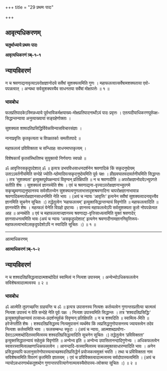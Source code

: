 +++
title = "29 प्रथमः पादः"

+++


## आवृत्यधिकरणम्

**चतुर्थाध्याये प्रथमः पादः**

**आवृत्यधिकरणं ञ्ब्–१–१**

## **न्यायविवरणं**

न च श्रवणाद्यनावृत्याऽपरोक्षज्ञानोदये सर्वेषां सुशक्यत्वमिति गुणः । महाफलत्वात्सर्वेषामशक्यताया एवो-पपन्नत्वात् । अन्यथा सर्वसुशक्यस्यैव साधनतया सर्वेषां मोक्षापत्तेः ॥ १ ॥

### **भावबोध**

फलप्रतिपादकेऽस्मिन्नध्याये पूर्वभाविकर्मक्षयाख्य-मोक्षप्रतिपादनार्थोऽयं पादः प्रवृत्तः । एतत्पदीयाधिकरणपूर्वपक्ष-सिद्धान्तन्याया अनुव्याख्यायां सङ्ग्रहेणोक्ताः ।

सुशक्यता शश्वदतिप्रसिद्धिर्विवेकविन्यासविचारसंज्ञाः ।

नानाप्रवृत्तिः कृतकृत्यता च विपक्षतर्काः समतीतपादे ॥

महाफलत्वं प्रविविक्तता च सन्धिग्रहः साधनमाप्तकृत्यम् ।

विशेषकार्यं कृतसंस्थितिश्च सुयुक्तयो निर्णयगाः स्वपक्षे ॥

ॐ आवृत्तिरसकृदुपदेशात् ॐ ॥ इत्यत्र उभयविधसाधनदर्शनेन श्रवणादिकं किं सकृदनुष्ठेयम् उताऽऽवर्तनीयमिति सन्देहे ज्योति-ष्ठोमादिवत्सकृदनुष्ठेयमिति पूर्वः पक्षः । व्रीह्यवघातवदावर्तनीयमिति सिद्धान्तः । तत्र ‘सुशक्यता’ इत्युक्तपूर्वपक्षन्यायं विवृण्वन् प्रतिक्षिपति ॥ न च श्रवणादीति ॥ अपरोक्षज्ञानोदयेऽभ्युपगते सतीति शेषः । सुशक्यत्वं ज्ञानस्येति शेषः । एवं च श्रवणाद्यना-वृत्त्याऽपरोक्षज्ञानाभ्युपगमे सकृच्छ्रवणाद्यनुष्ठानस्य सर्वसौलभ्येन सुशक्यत्वगुणलाभात्तादृशश्रवणादिना चापरोक्षज्ञानाभावान्न श्रवणादिकमपरोक्षज्ञानसाधनमिति नेति भावः । (अयं च न्यायः ‘आवृत्तिः’ इत्यनेन सर्वेषां सुशक्यत्वादनावृत्त्यैव ज्ञानमिति सूचनेन सूचितः ।) तद्धेतुत्वेन ‘महाफलत्वम्’ इत्युक्तसिद्धान्तन्यायं विवृणोति ॥ महाफलत्वादिति ॥ ज्ञानस्येति शेषः । महत्फलं येनेति विग्रहो द्रष्टव्यः । ज्ञानस्य महाफलत्वेऽपि सर्वसुशक्यता कुतो नोपपन्नेत्यत आह ॥ अन्यथेति ॥ एवं च महाफलत्वाज्ज्ञानस्य श्रवणाद्या-वृत्तिसाध्यत्वमिति युक्तं श्रवणादेर् ज्ञानसाधनत्वमिति भावः (अयं च न्यायः ‘असकृदुपदेशात्’ इत्यनेन श्रवणादीनामज्ञाननिवृत्तिरूप-महाफलत्वाभावेऽसकृदुपदेशोऽपि न स्यादिति सूचितः ।) ॥ १ ॥

------------------------------------------------------------------------

आत्माधिकरणम्

**आत्माधिकरणं ञ्ब्–१–२**

## **न्यायविवरणं**

न च शश्वदतिप्रसिद्धत्वादात्मशब्दोदितं स्वामित्वं न नित्यश उपास्यम् । अन्येभ्योऽधिकफलत्वेन सविशेषत्वादात्मत्वस्य ॥ २ ॥

### **भावबोध**

ॐ आत्मेति तूपगच्छन्ति ग्राहयन्ति च ॐ ॥ इत्यत्र उपासनस्य नित्यशः कर्तव्यत्वेन गुणान्तरप्रतीत्या चात्मत्वं नित्यश उपास्यं न वेति सन्देहे नेति पूर्वः पक्षः । नित्यश उपास्यमिति सिद्धान्तः । तत्र ‘शश्वदतिप्रसिद्धिः’ इत्युक्तपूर्वपक्षन्यायं तत्साध्य-प्रदर्शनपूर्वकं विवृण्वन् प्रतिक्षिपति ॥ न च शश्वदिति ॥ स्वामित्व-मिति ॥ हरेर्जगतीति शेषः । शश्वदतिप्रसिद्धस्य नित्यमुपासनं व्यर्थमेव किं त्वप्रसिद्धगुणोपासनस्य ज्यायस्त्वेन तदेव नित्यशः कर्तव्यमिति भावः । फलसम्बन्धः स्फुटः । (अयं च न्यायः, आत्मशब्दप्रयोगा-देवाऽऽत्मशब्दोदितस्वामित्वस्य शश्वदतिप्रसिद्धत्वादिति सूचनेन सूचितः ।) तद्धेतुत्वेन ‘प्रविविक्तता’ इत्युक्तसिद्धातन्यायं सहेतुकं विवृणोति ॥ अन्येभ्य इति ॥ अन्येभ्य उपासितानन्दादिगुणेभ्यः । अधिकफलत्वेन स्वावरस्वामित्वलक्षणाधिकफलत्वेन । आनन्दादि-वत्स्वामित्वस्य सकलमुक्तसाधारण्यादिति भावः । अनेन प्रसिद्धस्यापि फलानुसारेणोपास्यत्वाच्छश्वदतिप्रसिद्धेर्न प्रयोजकत्वमुक्तं भवति । तथा च प्रविविक्तता नाम सविशेषत्वमिति विवरणं कृतमिति ज्ञातव्यम् । एवं च प्रविविक्तत्वादात्मत्वस्य सर्वदोपास्यत्वमिति । (अयं च न्यायोऽवधारणार्थकतुशब्देन गुणान्तरपरित्यागेनात्मत्वस्यैवोपास्य-त्वोक्त्या सूचितः ।) ॥ २ ॥


